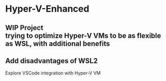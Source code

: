 # Hyper-V-Enhanced
WIP Project
<br>
trying to optimize Hyper-V VMs to be as flexible as WSL, with additional benefits
---
Add disadvantages of WSL2
---
Explore VSCode integration with Hyper-V VM